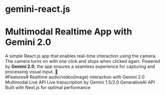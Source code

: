 # gemini-react.js

# Multimodal Realtime App with Gemini 2.0  

A simple React.js app that enables real-time interaction using the camera. The camera turns on with one click and stops when clicked again. Powered by **Gemini 2.0**, the app ensures a seamless experience for capturing and processing visual input. 🚀  
#Features#
Realtime audio/video(image) interaction with Gemini 2.0 Multimodal Live API
Live transcription by Gemini 1.5/2.0 GenerativeAI API
Built with Next.js for optimal performance
